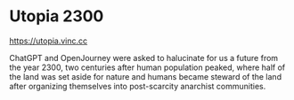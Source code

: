# Utopia 2300

https://utopia.vinc.cc

ChatGPT and OpenJourney were asked to halucinate for us a future from the year
2300, two centuries after human population peaked, where half of the land was
set aside for nature and humans became steward of the land after organizing
themselves into post-scarcity anarchist communities.
